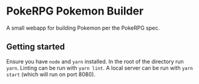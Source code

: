 # PokeRPG Pokemon Builder

A small webapp for building Pokemon per the PokeRPG spec.

## Getting started

Ensure you have `node` and `yarn` installed. In the root of the directory run `yarn`. Linting can be run with `yarn lint`. A local server can be run with `yarn start` (which will run on port 8080).
